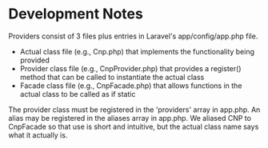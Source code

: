 # Development Notes

Providers consist of 3 files plus entries in Laravel's app/config/app.php file.

- Actual class file (e.g., Cnp.php) that implements the functionality being provided
- Provider class file (e.g., CnpProvider.php) that provides a register() method that can be called to instantiate the actual class
- Facade class file (e.g., CnpFacade.php) that allows functions in the actual class to be called as if static

The provider class must be registered in the 'providers' array in app.php. An alias may be registered in the aliases array in app.php. We aliased CNP to CnpFacade so that use is short and intuitive, but the actual class name says what it actually is.
